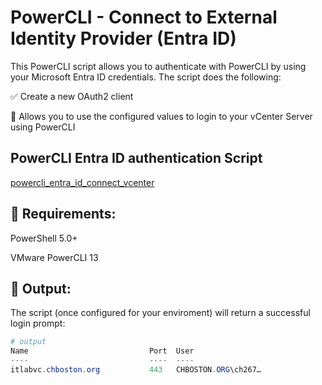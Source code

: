 # PowerCLI - Connect to External Identity Provider (Entra ID)

This PowerCLI script allows you to authenticate with PowerCLI by using your Microsoft Entra ID credentials. The script does the following:

✅ Create a new OAuth2 client

📜 Allows you to use the configured values to login to your vCenter Server using PowerCLI

## PowerCLI Entra ID authentication Script

[powercli_entra_id_connect_vcenter](./powercli_entra_id_connect_vcenter.ps1)

## 🔧 Requirements:

PowerShell 5.0+

VMware PowerCLI 13

## 📁 Output:
The script (once configured for your enviroment) will return a successful login prompt:

```powershell
# output
Name                           Port  User
----                           ----  ----
itlabvc.chboston.org           443   CHBOSTON.ORG\ch267…
```
